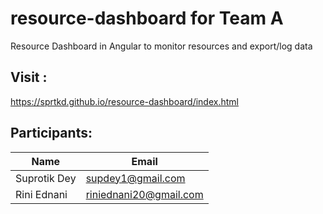 # resource-dashboard for Team A
Resource Dashboard in Angular to monitor resources and export/log data

## Visit :
https://sprtkd.github.io/resource-dashboard/index.html

## Participants:
| Name        | Email          |
| ------------- | --------------------|
| Suprotik Dey | supdey1@gmail.com |
| Rini Ednani | riniednani20@gmail.com |